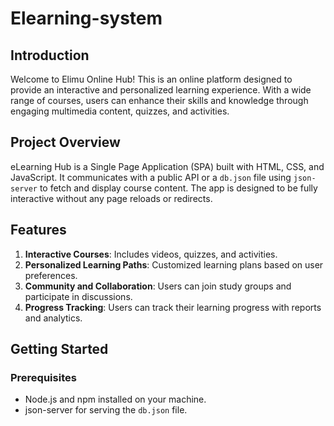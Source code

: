 # Elearning-system
## Introduction

Welcome to Elimu Online Hub! This is an online platform designed to provide an interactive and personalized learning experience. With a wide range of courses, users can enhance their skills and knowledge through engaging multimedia content, quizzes, and activities.

## Project Overview

eLearning Hub is a Single Page Application (SPA) built with HTML, CSS, and JavaScript. It communicates with a public API or a `db.json` file using `json-server` to fetch and display course content. The app is designed to be fully interactive without any page reloads or redirects.

## Features

1. **Interactive Courses**: Includes videos, quizzes, and activities.
2. **Personalized Learning Paths**: Customized learning plans based on user preferences.
3. **Community and Collaboration**: Users can join study groups and participate in discussions.
4. **Progress Tracking**: Users can track their learning progress with reports and analytics.

## Getting Started

### Prerequisites

- Node.js and npm installed on your machine.
- json-server for serving the `db.json` file.
